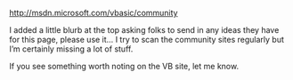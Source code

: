 <http://msdn.microsoft.com/vbasic/community> 

I added a little blurb at the top asking folks to send in any ideas they have for this page, please use it&#8230; I try to scan the community sites regularly but I&#8217;m certainly missing a lot of stuff.

If you see something worth noting on the VB site, let me know.